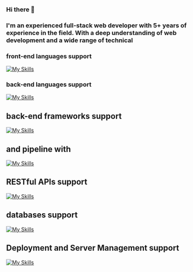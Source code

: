 ### Hi there 👋
### I'm an experienced full-stack web developer with 5+ years of experience in the field. With a deep understanding of web development and a wide range of technical

### front-end languages support

[![My Skills](https://skillicons.dev/icons?i=js,jquery,html,css,bootstrap,tailwind,materialui,vue,react,angular)](https://ibrahimahmed.info/)

### back-end languages support

[![My Skills](https://skillicons.dev/icons?i=php,nodejs,dart,py)](https://ibrahimahmed.info/)

## back-end frameworks support

[![My Skills](https://skillicons.dev/icons?i=laravel,flutter,wordpress,electron)](https://ibrahimahmed.info/)

## and pipeline with
[![My Skills](https://skillicons.dev/icons?i=jenkins,docker)](https://ibrahimahmed.info/)
## RESTful APIs support

[![My Skills](https://skillicons.dev/icons?i=postman)](https://ibrahimahmed.info/)

## databases support
[![My Skills](https://skillicons.dev/icons?i=mongodb,mysql,postgres,sequelize)](https://ibrahimahmed.info/)

## Deployment and Server Management support
[![My Skills](https://skillicons.dev/icons?i=aws,azure)](https://ibrahimahmed.info/)


